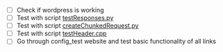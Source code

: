 - [ ] Check if wordpress is working
- [ ] Test with script [testResponses.py](tests/testResponses.py)
- [ ] Test with script [createChunkedRequest.py](tests/createChunkedRequest.py)
- [ ] Test with script [testHeader.cpp](tests/testHeader.cpp)
- [ ] Go through config_test website and test basic functionality of all links
